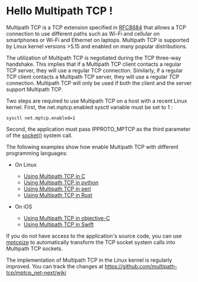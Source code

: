 # Hello Multipath TCP !

Multipath TCP is a TCP extension specified in [RFC8684](https://www.rfc-editor.org/rfc/rfc8684.html) that allows a TCP connection to use different paths such as Wi-Fi and cellular on smartphones or Wi-Fi and Ethernet on laptops. Multipath TCP is supported by Linux kernel versions >5.15 and enabled on many popular distributions.

The utilization of Multipath TCP is negotiated during the TCP three-way handshake. This implies that if a Multipath TCP client contacts a regular TCP server, they will use a regular TCP connection. Similarly, if a regular TCP client contacts a Multipath TCP server, they will use a regular TCP connection. Multipath TCP will only be used if both the client and the server support Multipath TCP.

Two steps are required to use Multipath TCP on a host with a recent Linux kernel. First, the net.mptcp.enabled sysctl variable must be set to 1 :

    sysctl net.mptcp.enabled=1

Second, the application must pass IPPROTO_MPTCP as the third parameter of the [socket()](https://www.man7.org/linux/man-pages/man3/socket.3p.html) system call.

The following examples show how enable Multipath TCP with different programming languages:

- On Linux
  - [Using Multipath TCP in C](c/README.md)
  - [Using Multipath TCP in python](python/README.md)
  - [Using Multipath TCP in perl](perl/README.md)
  - [Using Multipath TCP in Rust](rust/README.md)

- On iOS
  - [Using Multipath TCP in objective-C](objective-c/README.md)
  - [Using Multipath TCP in Swift](swift/README.md)



If you do not have access to the application's source code, you can use [mptcpize](https://manpages.ubuntu.com/manpages/kinetic/en/man8/mptcpize.8.html) to automatically transform the TCP socket system calls into Multipath TCP sockets.

The implementation of Multipath TCP in the Linux kernel is regularly improved. You can track the changes at https://github.com/multipath-tcp/mptcp_net-next/wiki


